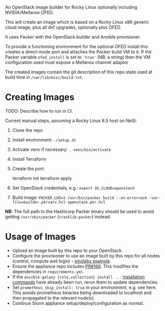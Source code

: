 An OpenStack image builder for Rocky Linux optionally including NVIDIA/Mellanox OFED.

This will create an image which is based on a Rocky Linux x86 generic cloud image, plus all dnf upgrades, optionally plus OFED.

It uses Packer with the OpenStack builder and Ansible provisioner.

To provide a functioning environment for the optional OFED install this creates a direct-mode port and attaches the Packer build VM to it. If the Packer variable `ofed_install` is set to `'true'` (NB: a string) then the VM configuration used must expose a Mellanox channel adaptor

The created images contain the git description of this repo state used at build time in `/var/lib/misc/build.txt`.

# Creating Images

TODO: Describe how to run in CI.

Current manual steps, assuming a Rocky Linux 8.5 host on NeSI:

1. Clone the repo
1. Install environment: `./setup.sh`
1. Activate venv if necessary: `. venv/bin/activate`
1. Install Terraform
1. Create the port:

    terraform init
    terraform apply

1. Set OpenStack credentials, e.g.: `export OS_CLOUD=openstack`
1. Build image: `PACKER_LOG=1 /usr/bin/packer build --on-error=ask -var-file=builder.pkrvars.hcl openstack.pkr.hcl`

**NB:** The full path to the Hashicorp Packer binary should be used to avoid getting `/usr/sbin/packer` (`cracklib-packer`) instead.

# Usage of Images

- Upload an image built by this repo to your OpenStack.
- Configure the provisioner to use an image built by this repo for all nodes (control, compute and login) - [smslabs example](https://github.com/stackhpc/ansible-slurm-appliance/commit/cc362e573f07829bcd6eb6475667cbf4ba26b58d).
- Ensure the appliance repo includes [PR#166](https://github.com/stackhpc/ansible-slurm-appliance/pull/166). This modifies the dependencies in `requirements.yml`.
- If the `ansible-galaxy {role,collection} install ...` [installation commands](https://github.com/stackhpc/ansible-slurm-appliance/#installation-on-deployment-host) have already been run, rerun them to update dependencies.
- Set `prometheus_skip_install: true` in your environment, e.g. see here. This avoids prometheus binaries being downloaded to localhost and then propagated to the relevant node(s).
- Continue Slurm appliance setup/deploy/configuration as normal.
